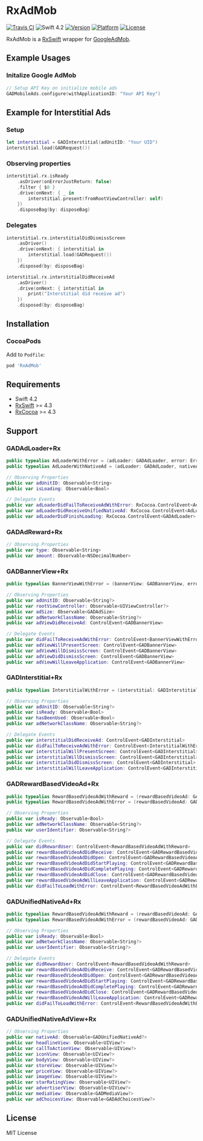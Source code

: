 # RxAdMob
[![Travis CI](https://travis-ci.org/pinddFull/RxAdMob.svg?branch=master/)](https://travis-ci.org/pinddFull/RxAdMob)
![Swift 4.2](https://img.shields.io/badge/Swift-4.2-orange.svg?style=flat)
[![Version](https://img.shields.io/cocoapods/v/RxAdMob.svg?style=flat)](http://cocoapods.org/pods/RxAdMob)
[![Platform](https://img.shields.io/cocoapods/p/RxAdMob.svg?style=flat)](http://cocoapods.org/pods/RxAdMob)
[![License](https://img.shields.io/cocoapods/l/RxAdMob.svg?style=flat)](http://cocoapods.org/pods/RxAdMob)

RxAdMob is a [RxSwift](https://github.com/ReactiveX/RxSwift) wrapper for [GoogleAdMob](https://developers.google.com/admob/ios).

## Example Usages
### Initalize Google AdMob
```swift
// Setup API Key on initialize mobile ads
GADMobileAds.configure(withApplicationID: "Your API Key")
```
## Example for Interstitial Ads
### Setup
```swift
let interstitial = GADInterstitial(adUnitID: "Your UID")
interstitial.load(GADRequest())
```
### Observing properties
```swift
interstitial.rx.isReady
    .asDriver(onErrorJustReturn: false)
    .filter { $0 }
    .drive(onNext: { _ in
        interstitial.present(fromRootViewController: self)
    })
    .disposeBag(by: disposeBag)
```
### Delegates
```swift
interstitial.rx.interstitialDidDismissScreen
    .asDriver()
    .drive(onNext: { interstitial in
        interstitial.load(GADRequest())
    })
    .disposed(by: disposeBag)

interstitial.rx.interstitialDidReceiveAd
    .asDriver()
    .drive(onNext: { interstitial in
        print("Interstitial did receive ad")
    })
    .disposed(by: disposeBag)
```

## Installation
### CocoaPods
Add to `Podfile`:
```ruby
pod 'RxAdMob'
```


## Requirements
- Swift 4.2
- [RxSwift](https://github.com/ReactiveX/RxSwift) >= 4.3
- [RxCocoa](https://github.com/ReactiveX/RxSwift) >= 4.3


## Support
### GADAdLoader+Rx
```swift
public typealias AdLoaderWithError = (adLoader: GADAdLoader, error: Error)
public typealias AdLoaderWithNativeAd = (adLoader: GADAdLoader, nativeAd: GADUnifiedNativeAd)

// Observing Properties
public var adUnitID: Observable<String>
public var isLoading: Observable<Bool>

// Delegate Events
public var adLoaderDidFailToReceiveAdWithError: RxCocoa.ControlEvent<AdLoaderWithError>
public var adLoaderDidReceiveUnifiedNativeAd: RxCocoa.ControlEvent<AdLoaderWithNativeAd>
public var adLoaderDidFinishLoading: RxCocoa.ControlEvent<GADAdLoader>
```
### GADAdReward+Rx
```swift
// Observing Properties
public var type: Observable<String>
public var amount: Observable<NSDecimalNumber>
```
### GADBannerView+Rx
```swift
public typealias BannerViewWithError = (bannerView: GADBannerView, error: Error)

// Observing Properties
public var adUnitID: Observable<String?>
public var rootViewController: Observable<UIViewController?>
public var adSize: Observable<GADAdSize>
public var adNetworkClassName: Observable<String?>
public var adViewDidReceiveAd: ControlEvent<GADBannerView>

// Delegate Events
public var didFailToReceiveAdWithError: ControlEvent<BannerViewWithError>
public var adViewWillPresentScreen: ControlEvent<GADBannerView>
public var adViewWillDismissScreen: ControlEvent<GADBannerView>
public var adViewDidDismissScreen: ControlEvent<GADBannerView>
public var adViewWillLeaveApplication: ControlEvent<GADBannerView>
```
### GADInterstitial+Rx
```swift
public typealias InterstitialWithError = (interstitial: GADInterstitial, error: Error)

// Observing Properties
public var adUnitID: Observable<String?>
public var isReady: Observable<Bool>
public var hasBeenUsed: Observable<Bool>
public var adNetworkClassName: Observable<String?>

// Delegate Events
public var interstitialDidReceiveAd: ControlEvent<GADInterstitial>
public var didFailToReceiveAdWithError: ControlEvent<InterstitialWithError>
public var interstitialWillPresentScreen: ControlEvent<GADInterstitial>
public var interstitialWillDismissScreen: ControlEvent<GADInterstitial>
public var interstitialDidDismissScreen: ControlEvent<GADInterstitial>
public var interstitialWillLeaveApplication: ControlEvent<GADInterstitial>
``` 
### GADRewardBasedVideoAd+Rx
```swift
public typealias RewardBasedVideoAdWithReward = (rewardBasedVideoAd: GADRewardBasedVideoAd, reward: GADAdReward)
public typealias RewardBasedVideoAdWithError = (rewardBasedVideoAd: GADRewardBasedVideoAd, error: Error)

// Observing Properties
public var isReady: Observable<Bool>
public var adNetworkClassName: Observable<String?>
public var userIdentifier: Observable<String?>

// Delegate Events
public var didRewardUser: ControlEvent<RewardBasedVideoAdWithReward>
public var rewardBasedVideoAdDidReceive: ControlEvent<GADRewardBasedVideoAd>
public var rewardBasedVideoAdDidOpen: ControlEvent<GADRewardBasedVideoAd>
public var rewardBasedVideoAdDidStartPlaying: ControlEvent<GADRewardBasedVideoAd>
public var rewardBasedVideoAdDidCompletePlaying: ControlEvent<GADRewardBasedVideoAd>
public var rewardBasedVideoAdDidClose: ControlEvent<GADRewardBasedVideoAd>
public var rewardBasedVideoAdWillLeaveApplication: ControlEvent<GADRewardBasedVideoAd>
public var didFailToLoadWithError: ControlEvent<RewardBasedVideoAdWithError>
```
### GADUnifiedNativeAd+Rx
```swift
public typealias RewardBasedVideoAdWithReward = (rewardBasedVideoAd: GADRewardBasedVideoAd, reward: GADAdReward)
public typealias RewardBasedVideoAdWithError = (rewardBasedVideoAd: GADRewardBasedVideoAd, error: Error)

// Observing Properties
public var isReady: Observable<Bool>
public var adNetworkClassName: Observable<String?>
public var userIdentifier: Observable<String?>

// Delegate Events
public var didRewardUser: ControlEvent<RewardBasedVideoAdWithReward>
public var rewardBasedVideoAdDidReceive: ControlEvent<GADRewardBasedVideoAd>
public var rewardBasedVideoAdDidOpen: ControlEvent<GADRewardBasedVideoAd>
public var rewardBasedVideoAdDidStartPlaying: ControlEvent<GADRewardBasedVideoAd>
public var rewardBasedVideoAdDidCompletePlaying: ControlEvent<GADRewardBasedVideoAd>
public var rewardBasedVideoAdDidClose: ControlEvent<GADRewardBasedVideoAd>
public var rewardBasedVideoAdWillLeaveApplication: ControlEvent<GADRewardBasedVideoAd>
public var didFailToLoadWithError: ControlEvent<RewardBasedVideoAdWithError>
```
### GADUnifiedNativeAdView+Rx
```swift
// Observing Properties
public var nativeAd: Observable<GADUnifiedNativeAd?>
public var headlineView: Observable<UIView?>
public var callToActionView: Observable<UIView?>
public var iconView: Observable<UIView?>
public var bodyView: Observable<UIView?>
public var storeView: Observable<UIView?>
public var priceView: Observable<UIView?>
public var imageView: Observable<UIView?>
public var starRatingView: Observable<UIView?>
public var advertiserView: Observable<UIView?>
public var mediaView: Observable<GADMediaView?>
public var adChoicesView: Observable<GADAdChoicesView?>
```

## License
MIT License